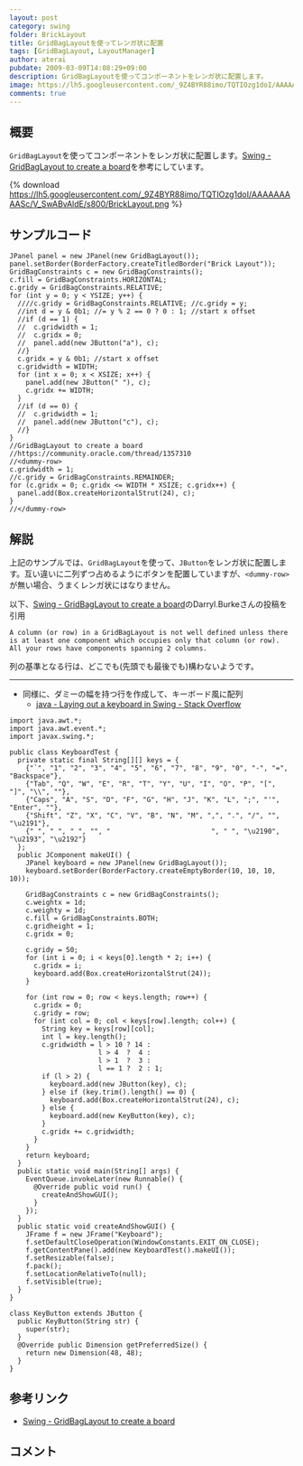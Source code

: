 ```yaml
---
layout: post
category: swing
folder: BrickLayout
title: GridBagLayoutを使ってレンガ状に配置
tags: [GridBagLayout, LayoutManager]
author: aterai
pubdate: 2009-03-09T14:08:29+09:00
description: GridBagLayoutを使ってコンポーネントをレンガ状に配置します。
image: https://lh5.googleusercontent.com/_9Z4BYR88imo/TQTIOzg1doI/AAAAAAAAASc/V_SwABvAldE/s800/BrickLayout.png
comments: true
---
```

## 概要
`GridBagLayout`を使ってコンポーネントをレンガ状に配置します。[Swing - GridBagLayout to create a board](https://community.oracle.com/thread/1357310)を参考にしています。

{% download https://lh5.googleusercontent.com/_9Z4BYR88imo/TQTIOzg1doI/AAAAAAAAASc/V_SwABvAldE/s800/BrickLayout.png %}

## サンプルコード
<pre class="prettyprint"><code>JPanel panel = new JPanel(new GridBagLayout());
panel.setBorder(BorderFactory.createTitledBorder("Brick Layout"));
GridBagConstraints c = new GridBagConstraints();
c.fill = GridBagConstraints.HORIZONTAL;
c.gridy = GridBagConstraints.RELATIVE;
for (int y = 0; y &lt; YSIZE; y++) {
  ////c.gridy = GridBagConstraints.RELATIVE; //c.gridy = y;
  //int d = y &amp; 0b1; //= y % 2 == 0 ? 0 : 1; //start x offset
  //if (d == 1) {
  //  c.gridwidth = 1;
  //  c.gridx = 0;
  //  panel.add(new JButton("a"), c);
  //}
  c.gridx = y &amp; 0b1; //start x offset
  c.gridwidth = WIDTH;
  for (int x = 0; x &lt; XSIZE; x++) {
    panel.add(new JButton(" "), c);
    c.gridx += WIDTH;
  }
  //if (d == 0) {
  //  c.gridwidth = 1;
  //  panel.add(new JButton("c"), c);
  //}
}
//GridBagLayout to create a board
//https://community.oracle.com/thread/1357310
//&lt;dummy-row&gt;
c.gridwidth = 1;
//c.gridy = GridBagConstraints.REMAINDER;
for (c.gridx = 0; c.gridx &lt;= WIDTH * XSIZE; c.gridx++) {
  panel.add(Box.createHorizontalStrut(24), c);
}
//&lt;/dummy-row&gt;
</code></pre>

## 解説
上記のサンプルでは、`GridBagLayout`を使って、`JButton`をレンガ状に配置します。互い違いに二列ずつ占めるようにボタンを配置していますが、`<dummy-row>`が無い場合、うまくレンガ状にはなりません。

以下、[Swing - GridBagLayout to create a board](https://community.oracle.com/thread/1357310)のDarryl.Burkeさんの投稿を引用

	A column (or row) in a GridBagLayout is not well defined unless there is at least one component which occupies only that column (or row). All your rows have components spanning 2 columns.

列の基準となる行は、どこでも(先頭でも最後でも)構わないようです。

- - - -
- 同様に、ダミーの幅を持つ行を作成して、キーボード風に配列
    - [java - Laying out a keyboard in Swing - Stack Overflow](https://stackoverflow.com/questions/24622279/laying-out-a-keyboard-in-swing)

<!-- dummy comment line for breaking list -->

<pre class="prettyprint"><code>import java.awt.*;
import java.awt.event.*;
import javax.swing.*;

public class KeyboardTest {
  private static final String[][] keys = {
    {"`", "1", "2", "3", "4", "5", "6", "7", "8", "9", "0", "-", "=", "Backspace"},
    {"Tab", "Q", "W", "E", "R", "T", "Y", "U", "I", "O", "P", "[", "]", "\\", ""},
    {"Caps", "A", "S", "D", "F", "G", "H", "J", "K", "L", ";", "'", "Enter", ""},
    {"Shift", "Z", "X", "C", "V", "B", "N", "M", ",", ".", "/", "", "\u2191"},
    {" ", " ", " ", "", "                         ", " ", "\u2190", "\u2193", "\u2192"}
  };
  public JComponent makeUI() {
    JPanel keyboard = new JPanel(new GridBagLayout());
    keyboard.setBorder(BorderFactory.createEmptyBorder(10, 10, 10, 10));

    GridBagConstraints c = new GridBagConstraints();
    c.weightx = 1d;
    c.weighty = 1d;
    c.fill = GridBagConstraints.BOTH;
    c.gridheight = 1;
    c.gridx = 0;

    c.gridy = 50;
    for (int i = 0; i &lt; keys[0].length * 2; i++) {
      c.gridx = i;
      keyboard.add(Box.createHorizontalStrut(24));
    }

    for (int row = 0; row &lt; keys.length; row++) {
      c.gridx = 0;
      c.gridy = row;
      for (int col = 0; col &lt; keys[row].length; col++) {
        String key = keys[row][col];
        int l = key.length();
        c.gridwidth = l &gt; 10 ? 14 :
                      l &gt; 4  ?  4 :
                      l &gt; 1  ?  3 :
                      l == 1 ?  2 : 1;
        if (l &gt; 2) {
          keyboard.add(new JButton(key), c);
        } else if (key.trim().length() == 0) {
          keyboard.add(Box.createHorizontalStrut(24), c);
        } else {
          keyboard.add(new KeyButton(key), c);
        }
        c.gridx += c.gridwidth;
      }
    }
    return keyboard;
  }
  public static void main(String[] args) {
    EventQueue.invokeLater(new Runnable() {
      @Override public void run() {
        createAndShowGUI();
      }
    });
  }
  public static void createAndShowGUI() {
    JFrame f = new JFrame("Keyboard");
    f.setDefaultCloseOperation(WindowConstants.EXIT_ON_CLOSE);
    f.getContentPane().add(new KeyboardTest().makeUI());
    f.setResizable(false);
    f.pack();
    f.setLocationRelativeTo(null);
    f.setVisible(true);
  }
}

class KeyButton extends JButton {
  public KeyButton(String str) {
    super(str);
  }
  @Override public Dimension getPreferredSize() {
    return new Dimension(48, 48);
  }
}
</code></pre>

## 参考リンク
- [Swing - GridBagLayout to create a board](https://community.oracle.com/thread/1357310)

<!-- dummy comment line for breaking list -->

## コメント
